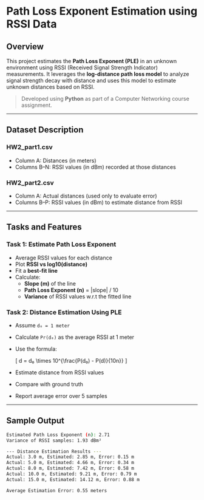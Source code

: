 # Path Loss Exponent Estimation using RSSI Data

## Overview

This project estimates the **Path Loss Exponent (PLE)** in an unknown environment using RSSI (Received Signal Strength Indicator) measurements. It leverages the **log-distance path loss model** to analyze signal strength decay with distance and uses this model to estimate unknown distances based on RSSI.

> Developed using **Python** as part of a Computer Networking course assignment.

---

##  Dataset Description

###  HW2_part1.csv
- Column A: Distances (in meters)
- Columns B–N: RSSI values (in dBm) recorded at those distances

###  HW2_part2.csv
- Column A: Actual distances (used only to evaluate error)
- Columns B–P: RSSI values (in dBm) to estimate distance from RSSI

---

##  Tasks and Features

###  Task 1: Estimate Path Loss Exponent
- Average RSSI values for each distance
- Plot **RSSI vs log10(distance)**
- Fit a **best-fit line**
- Calculate:
  - **Slope (m)** of the line
  - **Path Loss Exponent (n)** = |slope| / 10
  - **Variance** of RSSI values w.r.t the fitted line

###  Task 2: Distance Estimation Using PLE
- Assume `d₀ = 1 meter`
- Calculate `Pr(d₀)` as the average RSSI at 1 meter
- Use the formula:

  \[
  d = d₀ \times 10^{\frac{P(d₀) - P(d)}{10n}}
  \]

- Estimate distance from RSSI values
- Compare with ground truth
- Report average error over 5 samples

---

##  Sample Output

```bash
Estimated Path Loss Exponent (n): 2.71
Variance of RSSI samples: 1.93 dBm²

--- Distance Estimation Results ---
Actual: 3.0 m, Estimated: 2.85 m, Error: 0.15 m
Actual: 5.0 m, Estimated: 4.66 m, Error: 0.34 m
Actual: 8.0 m, Estimated: 7.42 m, Error: 0.58 m
Actual: 10.0 m, Estimated: 9.21 m, Error: 0.79 m
Actual: 15.0 m, Estimated: 14.12 m, Error: 0.88 m

Average Estimation Error: 0.55 meters
